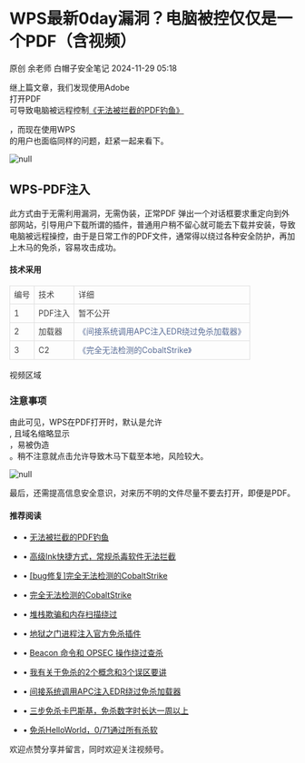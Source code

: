 #  WPS最新0day漏洞？电脑被控仅仅是一个PDF（含视频）   
原创 余老师  白帽子安全笔记   2024-11-29 05:18  
  
   
  
继上篇文章，我们发现使用Adobe  
打开PDF  
可导致电脑被远程控制[《无法被拦截的PDF钓鱼》](https://mp.weixin.qq.com/s?__biz=Mzg2ODE5OTM5Nw==&mid=2247486500&idx=1&sn=2fbc0a619fece7b9e75f88d37333b368&scene=21#wechat_redirect)  
  
，而现在使用WPS  
的用户也面临同样的问题，赶紧一起来看下。  
  
![](https://mmbiz.qpic.cn/mmbiz_jpg/kLDN0giaqxE2X7T1aEqwRqh41bWCU3pb07vt4LkibgzQM0KskMeaEzLA94xJmjRiaNWTP3YMJJOK6jibp8icrhIxNBA/640?wx_fmt=jpeg&from=appmsg "null")  
  
## WPS-PDF注入  
  
此方式由于无需利用漏洞，无需伪装，正常PDF 弹出一个对话框要求重定向到外部网站，引导用户下载所谓的插件，普通用户稍不留心就可能去下载并安装，导致电脑被远程操控，由于是日常工作的PDF文件，通常得以绕过各种安全防护，再加上木马的免杀，容易攻击成功。  
#### 技术采用  
  
<table><thead><tr style="box-sizing: border-box;border-width: 0px;border-style: solid;border-color: hsl(var(--border));"><td valign="top" style="box-sizing: border-box;border: 1px solid rgb(223, 223, 223);text-align: left;line-height: 1.75;font-family: -apple-system-font, BlinkMacSystemFont, &#34;Helvetica Neue&#34;, &#34;PingFang SC&#34;, &#34;Hiragino Sans GB&#34;, &#34;Microsoft YaHei UI&#34;, &#34;Microsoft YaHei&#34;, Arial, sans-serif;font-size: 14px;padding: 0.25em 0.5em;color: rgb(63, 63, 63);word-break: keep-all;"><section><span leaf="">编号</span></section></td><td valign="top" style="box-sizing: border-box;border: 1px solid rgb(223, 223, 223);text-align: left;line-height: 1.75;font-family: -apple-system-font, BlinkMacSystemFont, &#34;Helvetica Neue&#34;, &#34;PingFang SC&#34;, &#34;Hiragino Sans GB&#34;, &#34;Microsoft YaHei UI&#34;, &#34;Microsoft YaHei&#34;, Arial, sans-serif;font-size: 14px;padding: 0.25em 0.5em;color: rgb(63, 63, 63);word-break: keep-all;"><section><span leaf="">技术</span></section></td><td valign="top" style="box-sizing: border-box;border: 1px solid rgb(223, 223, 223);text-align: left;line-height: 1.75;font-family: -apple-system-font, BlinkMacSystemFont, &#34;Helvetica Neue&#34;, &#34;PingFang SC&#34;, &#34;Hiragino Sans GB&#34;, &#34;Microsoft YaHei UI&#34;, &#34;Microsoft YaHei&#34;, Arial, sans-serif;font-size: 14px;padding: 0.25em 0.5em;color: rgb(63, 63, 63);word-break: keep-all;"><section><span leaf="">详细</span></section></td></tr></thead><tbody><tr style="box-sizing: border-box;border-width: 0px;border-style: solid;border-color: hsl(var(--border));"><td valign="top" style="box-sizing: border-box;border: 1px solid rgb(223, 223, 223);text-align: left;line-height: 1.75;font-family: -apple-system-font, BlinkMacSystemFont, &#34;Helvetica Neue&#34;, &#34;PingFang SC&#34;, &#34;Hiragino Sans GB&#34;, &#34;Microsoft YaHei UI&#34;, &#34;Microsoft YaHei&#34;, Arial, sans-serif;font-size: 14px;padding: 0.25em 0.5em;color: rgb(63, 63, 63);word-break: keep-all;"><section><span leaf="">1</span></section></td><td valign="top" style="box-sizing: border-box;border: 1px solid rgb(223, 223, 223);text-align: left;line-height: 1.75;font-family: -apple-system-font, BlinkMacSystemFont, &#34;Helvetica Neue&#34;, &#34;PingFang SC&#34;, &#34;Hiragino Sans GB&#34;, &#34;Microsoft YaHei UI&#34;, &#34;Microsoft YaHei&#34;, Arial, sans-serif;font-size: 14px;padding: 0.25em 0.5em;color: rgb(63, 63, 63);word-break: keep-all;"><section><span leaf="">PDF注入</span></section></td><td valign="top" style="box-sizing: border-box;border: 1px solid rgb(223, 223, 223);text-align: left;line-height: 1.75;font-family: -apple-system-font, BlinkMacSystemFont, &#34;Helvetica Neue&#34;, &#34;PingFang SC&#34;, &#34;Hiragino Sans GB&#34;, &#34;Microsoft YaHei UI&#34;, &#34;Microsoft YaHei&#34;, Arial, sans-serif;font-size: 14px;padding: 0.25em 0.5em;color: rgb(63, 63, 63);word-break: keep-all;"><section><span leaf="">暂不公开</span></section></td></tr><tr style="box-sizing: border-box;border-width: 0px;border-style: solid;border-color: hsl(var(--border));"><td valign="top" style="box-sizing: border-box;border: 1px solid rgb(223, 223, 223);text-align: left;line-height: 1.75;font-family: -apple-system-font, BlinkMacSystemFont, &#34;Helvetica Neue&#34;, &#34;PingFang SC&#34;, &#34;Hiragino Sans GB&#34;, &#34;Microsoft YaHei UI&#34;, &#34;Microsoft YaHei&#34;, Arial, sans-serif;font-size: 14px;padding: 0.25em 0.5em;color: rgb(63, 63, 63);word-break: keep-all;"><section><span leaf="">2</span></section></td><td valign="top" style="box-sizing: border-box;border: 1px solid rgb(223, 223, 223);text-align: left;line-height: 1.75;font-family: -apple-system-font, BlinkMacSystemFont, &#34;Helvetica Neue&#34;, &#34;PingFang SC&#34;, &#34;Hiragino Sans GB&#34;, &#34;Microsoft YaHei UI&#34;, &#34;Microsoft YaHei&#34;, Arial, sans-serif;font-size: 14px;padding: 0.25em 0.5em;color: rgb(63, 63, 63);word-break: keep-all;"><section><span leaf="">加载器</span></section></td><td valign="top" style="box-sizing: border-box;border: 1px solid rgb(223, 223, 223);text-align: left;line-height: 1.75;font-family: -apple-system-font, BlinkMacSystemFont, &#34;Helvetica Neue&#34;, &#34;PingFang SC&#34;, &#34;Hiragino Sans GB&#34;, &#34;Microsoft YaHei UI&#34;, &#34;Microsoft YaHei&#34;, Arial, sans-serif;font-size: 14px;padding: 0.25em 0.5em;color: rgb(63, 63, 63);word-break: keep-all;"><a href="https://mp.weixin.qq.com/s?__biz=Mzg2ODE5OTM5Nw==&amp;mid=2247486226&amp;idx=1&amp;sn=f2ec6a817ee2ae9c804ab86638310e47&amp;scene=21#wechat_redirect" title="《间接系统调用APC注入EDR绕过免杀加载器》" style="box-sizing: border-box;border-width: 0px;border-style: solid;border-color: hsl(var(--border));color: rgb(87, 107, 149);text-decoration: none;text-align: left;line-height: 1.75;font-family: -apple-system-font, BlinkMacSystemFont, &#34;Helvetica Neue&#34;, &#34;PingFang SC&#34;, &#34;Hiragino Sans GB&#34;, &#34;Microsoft YaHei UI&#34;, &#34;Microsoft YaHei&#34;, Arial, sans-serif;font-size: 14px;"><span leaf="">《间接系统调用APC注入EDR绕过免杀加载器》</span></a></td></tr><tr style="box-sizing: border-box;border-width: 0px;border-style: solid;border-color: hsl(var(--border));"><td valign="top" style="box-sizing: border-box;border: 1px solid rgb(223, 223, 223);text-align: left;line-height: 1.75;font-family: -apple-system-font, BlinkMacSystemFont, &#34;Helvetica Neue&#34;, &#34;PingFang SC&#34;, &#34;Hiragino Sans GB&#34;, &#34;Microsoft YaHei UI&#34;, &#34;Microsoft YaHei&#34;, Arial, sans-serif;font-size: 14px;padding: 0.25em 0.5em;color: rgb(63, 63, 63);word-break: keep-all;"><section><span leaf="">3</span></section></td><td valign="top" style="box-sizing: border-box;border: 1px solid rgb(223, 223, 223);text-align: left;line-height: 1.75;font-family: -apple-system-font, BlinkMacSystemFont, &#34;Helvetica Neue&#34;, &#34;PingFang SC&#34;, &#34;Hiragino Sans GB&#34;, &#34;Microsoft YaHei UI&#34;, &#34;Microsoft YaHei&#34;, Arial, sans-serif;font-size: 14px;padding: 0.25em 0.5em;color: rgb(63, 63, 63);word-break: keep-all;"><section><span leaf="">C2</span></section></td><td valign="top" style="box-sizing: border-box;border: 1px solid rgb(223, 223, 223);text-align: left;line-height: 1.75;font-family: -apple-system-font, BlinkMacSystemFont, &#34;Helvetica Neue&#34;, &#34;PingFang SC&#34;, &#34;Hiragino Sans GB&#34;, &#34;Microsoft YaHei UI&#34;, &#34;Microsoft YaHei&#34;, Arial, sans-serif;font-size: 14px;padding: 0.25em 0.5em;color: rgb(63, 63, 63);word-break: keep-all;"><a href="https://mp.weixin.qq.com/s?__biz=Mzg2ODE5OTM5Nw==&amp;mid=2247486407&amp;idx=1&amp;sn=3d5aac035de86b7ebaa473a414954cea&amp;scene=21#wechat_redirect" title="《完全无法检测的CobaltStrike》" style="box-sizing: border-box;border-width: 0px;border-style: solid;border-color: hsl(var(--border));color: rgb(87, 107, 149);text-decoration: none;text-align: left;line-height: 1.75;font-family: -apple-system-font, BlinkMacSystemFont, &#34;Helvetica Neue&#34;, &#34;PingFang SC&#34;, &#34;Hiragino Sans GB&#34;, &#34;Microsoft YaHei UI&#34;, &#34;Microsoft YaHei&#34;, Arial, sans-serif;font-size: 14px;"><span leaf="">《完全无法检测的CobaltStrike》</span></a></td></tr></tbody></table>  
  
视频区域  
  
  
### 注意事项  
  
由此可见，WPS在PDF打开时，默认是允许  
, 且域名缩略显示  
，易被伪造  
。稍不注意就点击允许导致木马下载至本地，风险较大。  
  
![](https://mmbiz.qpic.cn/mmbiz_jpg/kLDN0giaqxE2X7T1aEqwRqh41bWCU3pb0NkHescffos24YUnXQOkDMBL90n4LmKDyuQ2x7XFO5b01Ujtm44LMwA/640?wx_fmt=jpeg&from=appmsg "null")  
  
  
最后，还需提高信息安全意识，对来历不明的文件尽量不要去打开，即便是PDF。  
#### 推荐阅读  
- • [无法被拦截的PDF钓鱼](https://mp.weixin.qq.com/s?__biz=Mzg2ODE5OTM5Nw==&mid=2247486500&idx=1&sn=2fbc0a619fece7b9e75f88d37333b368&scene=21#wechat_redirect)  
  
  
- • [高级lnk快捷方式，常规杀毒软件无法拦截](https://mp.weixin.qq.com/s?__biz=Mzg2ODE5OTM5Nw==&mid=2247486482&idx=1&sn=3ae91be8bc850c87797b70895cc26002&scene=21#wechat_redirect)  
  
  
- • [[bug修复]完全无法检测的CobaltStrike](https://mp.weixin.qq.com/s?__biz=Mzg2ODE5OTM5Nw==&mid=2247486425&idx=1&sn=19911e3793263a7e493204e2b666403c&scene=21#wechat_redirect)  
  
  
- • [完全无法检测的CobaltStrike](https://mp.weixin.qq.com/s?__biz=Mzg2ODE5OTM5Nw==&mid=2247486407&idx=1&sn=3d5aac035de86b7ebaa473a414954cea&scene=21#wechat_redirect)  
  
  
- • [堆栈欺骗和内存扫描绕过](https://mp.weixin.qq.com/s?__biz=Mzg2ODE5OTM5Nw==&mid=2247486298&idx=1&sn=843bfa04153607c316b286588f465706&scene=21#wechat_redirect)  
  
  
- • [地狱之门进程注入官方免杀插件](https://mp.weixin.qq.com/s?__biz=Mzg2ODE5OTM5Nw==&mid=2247486285&idx=1&sn=270d87f08f2bc49e53290e0cf88ffe37&scene=21#wechat_redirect)  
  
  
- • [Beacon 命令和 OPSEC 操作绕过查杀](https://mp.weixin.qq.com/s?__biz=Mzg2ODE5OTM5Nw==&mid=2247486270&idx=1&sn=bb5dbb6430c7de3749624cf16b307dd4&scene=21#wechat_redirect)  
  
  
- • [我有关于免杀的2个概念和3个误区要讲](https://mp.weixin.qq.com/s?__biz=Mzg2ODE5OTM5Nw==&mid=2247486240&idx=1&sn=9dcae74cda0f749c4baef1e1a9ff5939&scene=21#wechat_redirect)  
  
  
- • [间接系统调用APC注入EDR绕过免杀加载器](https://mp.weixin.qq.com/s?__biz=Mzg2ODE5OTM5Nw==&mid=2247486226&idx=1&sn=f2ec6a817ee2ae9c804ab86638310e47&scene=21#wechat_redirect)  
  
  
- • [三步免杀卡巴斯基，免杀数字时长达一周以上](https://mp.weixin.qq.com/s?__biz=Mzg2ODE5OTM5Nw==&mid=2247486117&idx=1&sn=cac318d7138c1f44790f45b611511750&scene=21#wechat_redirect)  
  
  
- • [免杀HelloWorld，0/71通过所有杀软](https://mp.weixin.qq.com/s?__biz=Mzg2ODE5OTM5Nw==&mid=2247486097&idx=1&sn=6a0e75ace072e5fe2981444cdd3d1b93&scene=21#wechat_redirect)  
  
  
欢迎点赞分享并留言，同时欢迎关注视频号。  
  
  
  
